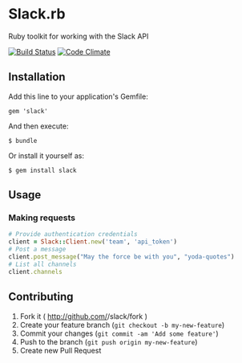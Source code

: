 # Slack.rb

Ruby toolkit for working with the Slack API

[![Build Status](https://travis-ci.org/netflower/slack.rb.svg?branch=master)](https://travis-ci.org/netflower/slack.rb)
[![Code Climate](https://codeclimate.com/github/netflower/slack.rb.png)](https://codeclimate.com/github/netflower/slack.rb)
## Installation

Add this line to your application's Gemfile:

    gem 'slack'

And then execute:

    $ bundle

Or install it yourself as:

    $ gem install slack

## Usage

### Making requests

```ruby
# Provide authentication credentials
client = Slack::Client.new('team', 'api_token')
# Post a message
client.post_message("May the force be with you", "yoda-quotes")
# List all channels
client.channels
```

## Contributing

1. Fork it ( http://github.com/<my-github-username>/slack/fork )
2. Create your feature branch (`git checkout -b my-new-feature`)
3. Commit your changes (`git commit -am 'Add some feature'`)
4. Push to the branch (`git push origin my-new-feature`)
5. Create new Pull Request
